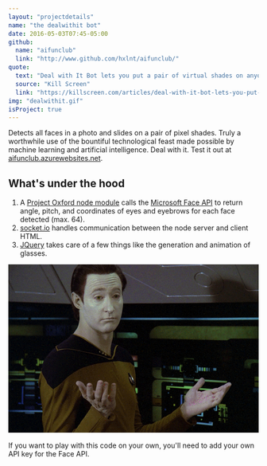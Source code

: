 ```yaml
---
layout: "projectdetails"
name: "the dealwithit bot"
date: 2016-05-03T07:45-05:00
github: 
  name: "aifunclub"
  link: "http://www.github.com/hxlnt/aifunclub/"
quote:
  text: "Deal with It Bot lets you put a pair of virtual shades on anyone."
  source: "Kill Screen"
  link: "https://killscreen.com/articles/deal-with-it-bot-lets-you-put-a-pair-of-virtual-shades-on-anyone/"
img: "dealwithit.gif"
isProject: true
---
```


Detects all faces in a photo and slides on a pair of pixel shades. Truly a worthwhile use of the bountiful technological feast made possible by machine learning and artificial intelligence. Deal with it. Test it out at [aifunclub.azurewebsites.net](http://aifunclub.azurewebsites.net).

## What's under the hood

1. A [Project Oxford node module](https://github.com/felixrieseberg/project-oxford) calls the [Microsoft Face API](http://microsoft.com/cognitive) to return angle, pitch, and coordinates of eyes and eyebrows for each face detected (max. 64).
2. [socket.io](https://github.com/socketio/socket.io) handles communication between the node server and client HTML.
3. [JQuery](https://jquery.com/) takes care of a few things like the generation and animation of glasses.

![Data deals with it](/img/dealwithit.gif)

If you want to play with this code on your own, you'll need to add your own API key for the Face API.